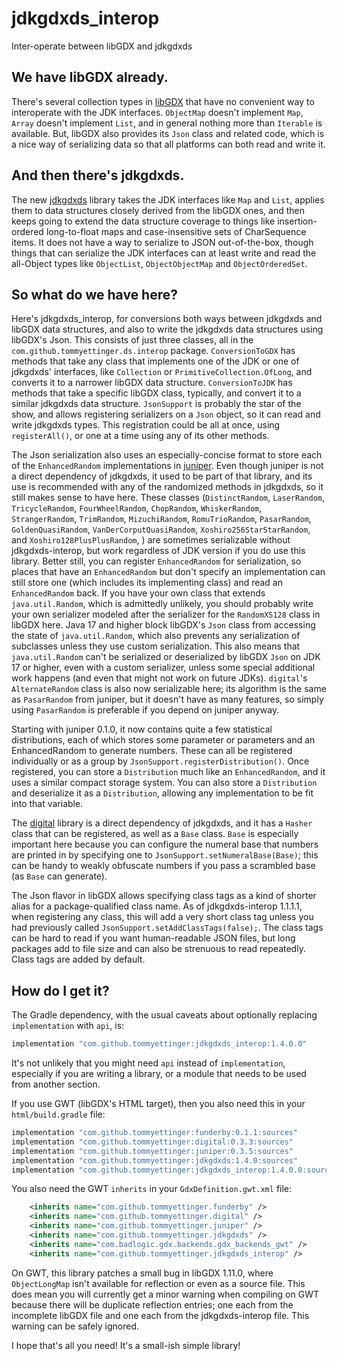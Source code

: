 # jdkgdxds_interop
Inter-operate between libGDX and jdkgdxds

## We have libGDX already.
There's several collection types in [libGDX](https://libgdx.com/) that have no convenient way to interoperate with the
JDK interfaces. `ObjectMap` doesn't implement `Map`, `Array` doesn't implement `List`, and in general nothing more than
`Iterable` is available. But, libGDX also provides its `Json` class and related code, which is a nice way of serializing
data so that all platforms can both read and write it.

## And then there's jdkgdxds.
The new [jdkgdxds](https://github.com/tommyettinger/jdkgdxds) library takes the JDK interfaces like `Map` and `List`,
applies them to data structures closely derived from the libGDX ones, and then keeps going to extend the data structure
coverage to things like insertion-ordered long-to-float maps and case-insensitive sets of CharSequence items. It does
not have a way to serialize to JSON out-of-the-box, though things that can serialize the JDK interfaces can at least
write and read the all-Object types like `ObjectList`, `ObjectObjectMap` and `ObjectOrderedSet`.

## So what do we have here?
Here's jdkgdxds_interop, for conversions both ways between jdkgdxds and libGDX data structures, and also to write the
jdkgdxds data structures using libGDX's Json. This consists of just three classes, all in the
`com.github.tommyettinger.ds.interop` package. `ConversionToGDX` has methods that take any class that implements one of
the JDK or one of jdkgdxds' interfaces, like `Collection` or `PrimitiveCollection.OfLong`, and converts it to a narrower
libGDX data structure. `ConversionToJDK` has methods that take a specific libGDX class, typically, and convert it to a
similar jdkgdxds data structure. `JsonSupport` is probably the star of the show, and allows registering serializers on a
`Json` object, so it can read and write jdkgdxds types. This registration could be all at once, using `registerAll()`,
or one at a time using any of its other methods.

The Json serialization also uses an especially-concise format to store each of the `EnhancedRandom` implementations in
[juniper](https://github.com/tommyettinger/juniper). Even though juniper is not a direct dependency of jdkgdxds, it used
to be part of that library, and its use is recommended with any of the randomized methods in jdkgdxds, so it still makes
sense to have here. These classes (`DistinctRandom`, `LaserRandom`, `TricycleRandom`, `FourWheelRandom`, `ChopRandom`,
`WhiskerRandom`, `StrangerRandom`, `TrimRandom`, `MizuchiRandom`, `RomuTrioRandom`, `PasarRandom`, `GoldenQuasiRandom`,
`VanDerCorputQuasiRandom`, `Xoshiro256StarStarRandom`, and `Xoshiro128PlusPlusRandom`, ) are sometimes serializable
without jdkgdxds-interop, but work regardless of JDK version if
you do use this library. Better still, you can register `EnhancedRandom` for serialization, so places that have an
`EnhancedRandom` but don't specify an implementation can still store one (which includes its implementing class) and
read an `EnhancedRandom` back. If you have your own class that extends `java.util.Random`, which is admittedly unlikely,
you should probably write your own serializer modeled after the serializer for the `RandomXS128` class in libGDX here.
Java 17 and higher block libGDX's `Json` class from accessing the state of `java.util.Random`, which also prevents any
serialization of subclasses unless they use custom serialization. This also means that `java.util.Random` can't be
serialized or deserialized by libGDX `Json` on JDK 17 or higher, even with a custom serializer, unless some special
additional work happens (and even that might not work on future JDKs). `digital`'s `AlternateRandom` class is also now
serializable here; its algorithm is the same as `PasarRandom` from juniper, but it doesn't have as many features, so
simply using `PasarRandom` is preferable if you depend on juniper anyway. 

Starting with juniper 0.1.0, it now contains quite a few statistical distributions, each of which stores some parameter
or parameters and an EnhancedRandom to generate numbers. These can all be registered individually or as a group by
`JsonSupport.registerDistribution()`. Once registered, you can store a `Distribution` much like an `EnhancedRandom`, and
it uses a similar compact storage system. You can also store a `Distribution` and deserialize it as a `Distribution`,
allowing any implementation to be fit into that variable.

The [digital](https://github.com/tommyettinger/digital) library is a direct dependency of jdkgdxds, and it has a
`Hasher` class that can be registered, as well as a `Base` class. `Base` is especially important here because you can
configure the numeral base that numbers are printed in by specifying one to `JsonSupport.setNumeralBase(Base)`; this can
be handy to weakly obfuscate numbers if you pass a scrambled base (as `Base` can generate).

The Json flavor in libGDX allows specifying class tags as a kind of shorter alias for a package-qualified class name. As
of jdkgdxds-interop 1.1.1.1, when registering any class, this will add a very short class tag unless you had previously
called `JsonSupport.setAddClassTags(false);`. The class tags can be hard to read if you want human-readable JSON files,
but long packages add to file size and can also be strenuous to read repeatedly. Class tags are added by default.

## How do I get it?
The Gradle dependency, with the usual caveats about optionally replacing `implementation` with `api`, is: 
```groovy
implementation "com.github.tommyettinger:jdkgdxds_interop:1.4.0.0"
```
It's not unlikely that you might need `api` instead of `implementation`, especially if you are writing a library, or a
module that needs to be used from another section.

If you use GWT (libGDX's HTML target), then you also need this in your `html/build.gradle` file:
```groovy
implementation "com.github.tommyettinger:funderby:0.1.1:sources"
implementation "com.github.tommyettinger:digital:0.3.3:sources"
implementation "com.github.tommyettinger:juniper:0.3.5:sources"
implementation "com.github.tommyettinger:jdkgdxds:1.4.0:sources"
implementation "com.github.tommyettinger:jdkgdxds_interop:1.4.0.0:sources"
```
You also need the GWT `inherits` in your `GdxDefinition.gwt.xml` file:
```xml
    <inherits name="com.github.tommyettinger.funderby" />
    <inherits name="com.github.tommyettinger.digital" />
    <inherits name="com.github.tommyettinger.juniper" />
    <inherits name="com.github.tommyettinger.jdkgdxds" />
    <inherits name="com.badlogic.gdx.backends.gdx_backends_gwt" />
    <inherits name="com.github.tommyettinger.jdkgdxds_interop" />
```

On GWT, this library patches a small bug in libGDX 1.11.0, where `ObjectLongMap` isn't available for reflection or even
as a source file. This does mean you will currently get a minor warning when compiling on GWT because there will be
duplicate reflection entries; one each from the incomplete libGDX file and one each from the jdkgdxds-interop file. This
warning can be safely ignored.

I hope that's all you need! It's a small-ish simple library!
